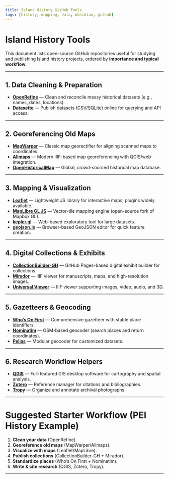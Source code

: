 ```yaml
---
title: Island History GitHub Tools
tags: [history, mapping, data, obsidian, github]
---
```


# Island History Tools

This document lists open-source GitHub repositories useful for studying and publishing Island history projects, ordered by **importance and typical workflow**.

---

## 1. Data Cleaning & Preparation
- **[OpenRefine](https://github.com/OpenRefine/OpenRefine)** — Clean and reconcile messy historical datasets (e.g., names, dates, locations).  
- **[Datasette](https://github.com/simonw/datasette)** — Publish datasets (CSV/SQLite) online for querying and API access.

---

## 2. Georeferencing Old Maps
- **[MapWarper](https://github.com/timwaters/mapwarper)** — Classic map georectifier for aligning scanned maps to coordinates.  
- **[Allmaps](https://github.com/allmaps/allmaps)** — Modern IIIF-based map georeferencing with QGIS/web integration.  
- **[OpenHistoricalMap](https://github.com/OpenHistoricalMap/openhistoricalmap-cgimap)** — Global, crowd-sourced historical map database.

---

## 3. Mapping & Visualization
- **[Leaflet](https://github.com/Leaflet/Leaflet)** — Lightweight JS library for interactive maps; plugins widely available.  
- **[MapLibre GL JS](https://github.com/maplibre/maplibre-gl-js)** — Vector-tile mapping engine (open-source fork of Mapbox GL).  
- **[kepler.gl](https://github.com/keplergl/kepler.gl)** — Web-based exploratory tool for large datasets.  
- **[geojson.io](https://github.com/mapbox/geojson.io)** — Browser-based GeoJSON editor for quick feature creation.

---

## 4. Digital Collections & Exhibits
- **[CollectionBuilder-GH](https://github.com/CollectionBuilder/collectionbuilder-gh)** — GitHub Pages-based digital exhibit builder for collections.  
- **[Mirador](https://github.com/ProjectMirador/mirador)** — IIIF viewer for manuscripts, maps, and high-resolution images.  
- **[Universal Viewer](https://github.com/UniversalViewer/universalviewer)** — IIIF viewer supporting images, video, audio, and 3D.

---

## 5. Gazetteers & Geocoding
- **[Who’s On First](https://github.com/whosonfirst-data/whosonfirst-data)** — Comprehensive gazetteer with stable place identifiers.  
- **[Nominatim](https://github.com/osm-search/Nominatim)** — OSM-based geocoder (search places and return coordinates).  
- **[Pelias](https://github.com/pelias/pelias)** — Modular geocoder for customized datasets.

---

## 6. Research Workflow Helpers
- **[QGIS](https://github.com/qgis/QGIS)** — Full-featured GIS desktop software for cartography and spatial analysis.  
- **[Zotero](https://github.com/zotero/zotero)** — Reference manager for citations and bibliographies.  
- **[Tropy](https://github.com/tropy/tropy)** — Organize and annotate archival photographs.

---

# Suggested Starter Workflow (PEI History Example)
1. **Clean your data** (OpenRefine).  
2. **Georeference old maps** (MapWarper/Allmaps).  
3. **Visualize with maps** (Leaflet/MapLibre).  
4. **Publish collections** (CollectionBuilder-GH + Mirador).  
5. **Standardize places** (Who’s On First + Nominatim).  
6. **Write & cite research** (QGIS, Zotero, Tropy).

---


